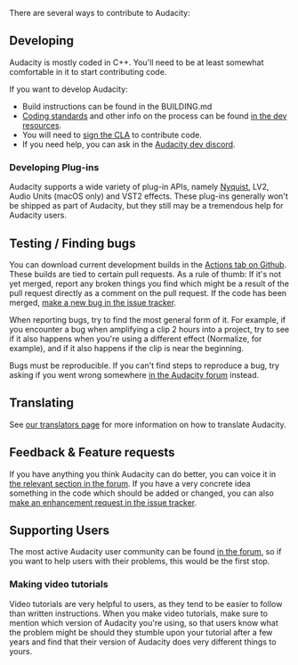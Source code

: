 There are several ways to contribute to Audacity:

## Developing

Audacity is mostly coded in C++. You'll need to be at least somewhat comfortable in it to start contributing code.

If you want to develop Audacity:

* Build instructions can be found in the BUILDING.md
* [Coding standards](https://audacity.gitbook.io/dev/getting-started/coding-standards) and other info on the process can be found [in the dev resources](https://audacity.gitbook.io/dev/).
* You will need to [sign the CLA](https://www.audacityteam.org/cla/) to contribute code.
* If you need help, you can ask in the [Audacity dev discord](https://discord.gg/N3XKxzTrq3).

### Developing Plug-ins

Audacity supports a wide variety of plug-in APIs, namely [Nyquist](https://manual.audacityteam.org/man/nyquist.html), LV2, Audio Units (macOS only) and VST2 effects. These plug-ins generally won't be shipped as part of Audacity, but they still may be a tremendous help for Audacity users.

## Testing / Finding bugs

You can download current development builds in the [Actions tab on Github](https://github.com/audacity/audacity/actions). These builds are tied to certain pull requests. As a rule of thumb: If it's not yet merged, report any broken things you find which might be a result of the pull request directly as a comment on the pull request. If the code has been merged, [make a new bug in the issue tracker](https://github.com/audacity/audacity/issues/new/choose).

When reporting bugs, try to find the most general form of it. For example, if you encounter a bug when amplifying a clip 2 hours into a project, try to see if it also happens when you're using a different effect (Normalize, for example), and if it also happens if the clip is near the beginning.

Bugs must be reproducible. If you can't find steps to reproduce a bug, try asking if you went wrong somewhere [in the Audacity forum](https://forum.audacityteam.org/) instead.

## Translating

See [our translators page](https://www.audacityteam.org/community/translators/) for more information on how to translate Audacity.

## Feedback & Feature requests

If you have anything you think Audacity can do better, you can voice it in [the relevant section in the forum](https://forum.audacityteam.org/c/feedback-and-discussion-forum/adding-features-to-audacity/22). If you have a very concrete idea something in the code which should be added or changed, you can also [make an enhancement request in the issue tracker](https://github.com/audacity/audacity/issues/new/choose).

## Supporting Users

The most active Audacity user community can be found [in the forum](https://forum.audacityteam.org/), so if you want to help users with their problems, this would be the first stop.

### Making video tutorials

Video tutorials are very helpful to users, as they tend to be easier to follow than written instructions. When you make video tutorials, make sure to mention which version of Audacity you're using, so that users know what the problem might be should they stumble upon your tutorial after a few years and find that their version of Audacity does very different things to yours.
